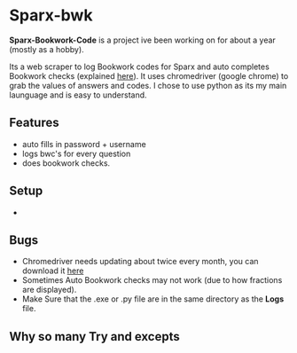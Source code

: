 # Sparx-bwk
**Sparx-Bookwork-Code** is a project ive been working on for about a year (mostly as a hobby).

Its a web scraper to log Bookwork codes for Sparx and auto completes Bookwork checks (explained [here](https://support.sparx.co.uk/en/knowledge/what-is-a-bookwork-check-and-why-are-they-used-in-sparx)). It uses chromedriver (google chrome) to grab the values of answers and codes. I chose to use python as its my main launguage and is easy to understand.

## Features
* auto fills in password + username
* logs bwc's for every question
* does bookwork checks.

## Setup
*


## Bugs
* Chromedriver needs updating about twice every month, you can download it [here](https://chromedriver.chromium.org/downloads)
* Sometimes Auto Bookwork checks may not work (due to how fractions are displayed). 
* Make Sure that the .exe or .py file are in the same directory as the **Logs** file.
## Why so many **Try and excepts**
